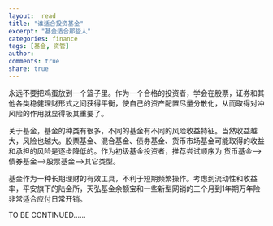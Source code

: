 ```yaml
---
layout:  read
title: "谁适合投资基金"
excerpt: "基金适合那些人"
categories: finance
tags: [基金, 资管]
author: 
comments: true
share: true
---
```



永远不要把鸡蛋放到一个篮子里。作为一个合格的投资者，学会在股票，证券和其他各类稳健理财形式之间获得平衡，使自己的资产配置尽量分散化，从而取得对冲风险的作用就显得极其重要了。    

关于基金，基金的种类有很多，不同的基金有不同的风险收益特征。当然收益越大，风险也越大。股票基金、混合基金、债券基金、货币市场基金可能取得的收益和承担的风险是逐步降低的。作为初级基金投资者，推荐尝试顺序为 货币基金-->债券基金-->股票基金-->其它类型。   

基金作为一种长期理财的有效工具，不利于短期频繁操作。考虑到流动性和收益率，平安旗下的陆金所，天弘基金余额宝和一些新型网销的三个月到1年期万年险非常适合应付日常开销。

TO BE CONTINUED......
